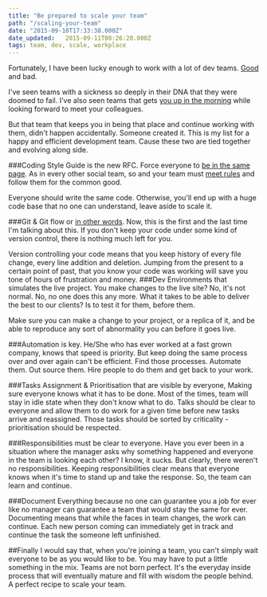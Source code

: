```yaml
---
title: "Be prepared to scale your team"
path: "/scaling-your-team"
date: "2015-09-10T17:33:38.000Z"
date_updated:   2015-09-11T08:26:20.000Z
tags: team, dev, scale, workplace
---
```


Fortunately, I have been lucky enough to work with a lot of dev teams. [Good](http://www.lifehack.org/articles/work/10-signs-you-are-working-happy-workplace.html) and bad.

I've seen teams with a sickness so deeply in their DNA that they were doomed to fail. I've also seen teams that gets [you up in the morning](http://www.leadertoleaderjournal.com/sample-articles/the-importance-of-happiness-in-the-workplace.aspx) while looking forward to meet your colleagues.

But that team that keeps you in being that place and continue working with them, didn't happen accidentally. Someone created it. This is my list for a happy and efficient development team. Cause these two are tied together and evolving along side.

###Coding Style Guide
is the new RFC. Force everyone to [be in the same page](https://github.com/airbnb/javascript). As in every other social team, so and your team must [meet rules](https://github.com/google/styleguide) and follow them for the common good.

Everyone should write the same code. Otherwise, you'll end up with a huge code base that no one can understand, leave aside to scale it.

###Git &  Git flow
or [in other words](http://nvie.com/posts/a-successful-git-branching-model/). Now, this is the first and the last time I'm talking about this. If you don't keep your code under some kind of version control, there is nothing much left for you.

Version controlling your code means that you keep history of every file change, every line addition and deletion. Jumping from the present to a certain point of past, that you know your code was working will save you tone of hours of frustration and money.
###Dev Environments
that simulates the live project. You make changes to the live site? No, it's not normal. No, no one does this any more. What it takes to be able to deliver the best to our clients? Is to test it for them, before them.

Make sure you can make a change to your project, or a replica of it, and be able to reproduce any sort of abnormality you can before it goes live.

###Automation
is key. He/She who has ever worked at a fast grown company, knows that speed is priority. But keep doing the same process over and over again  can't be efficient. Find those processes. Automate them. Out source them. Hire people to do them and get back to your work.

###Tasks Assignment & Prioritisation
that are visible by everyone, Making sure everyone knows what it has to be done. Most of the times, team will stay in idle state when they don't know what to do. Talks should be clear to everyone and allow them to do work for a given time before new tasks arrive and reassigned. Those tasks should be sorted by criticality - prioritisation should be respected.

###Responsibilities
must be clear to everyone. Have you ever been in a situation where the manager asks why something happened and everyone in the team is looking each other? I know, it sucks. But clearly, there weren't no responsibilities. Keeping responsibilities clear means that everyone knows when it's time to stand up and take the response. So, the team can learn and continue.

###Document Everything
because no one can guarantee you a job for ever like no manager can guarantee a team that would stay the same for ever. Documenting means that while the faces in team changes, the work can continue. Each new person coming can immediately  get in track and continue the task the someone left unfinished.

##Finally
I would say that, when you're joining a team, you can't simply wait everyone to be as you would like to be. You may have to put a little something in the mix. Teams are not born perfect. It's the everyday inside process that will eventually mature and fill with wisdom the people behind. A perfect recipe to scale your team.


